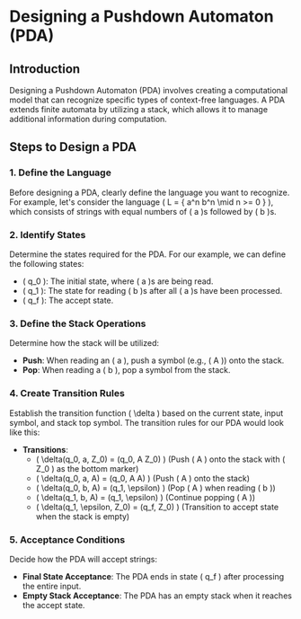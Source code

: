 # Designing a Pushdown Automaton (PDA)

## Introduction

Designing a Pushdown Automaton (PDA) involves creating a computational model that can recognize specific types of context-free languages. A PDA extends finite automata by utilizing a stack, which allows it to manage additional information during computation.

## Steps to Design a PDA

### 1. Define the Language

Before designing a PDA, clearly define the language you want to recognize. For example, let's consider the language \( L = \{ a^n b^n \mid n >= 0 \} \), which consists of strings with equal numbers of \( a \)s followed by \( b \)s.

### 2. Identify States

Determine the states required for the PDA. For our example, we can define the following states:
- \( q_0 \): The initial state, where \( a \)s are being read.
- \( q_1 \): The state for reading \( b \)s after all \( a \)s have been processed.
- \( q_f \): The accept state.

### 3. Define the Stack Operations

Determine how the stack will be utilized:
- **Push**: When reading an \( a \), push a symbol (e.g., \( A \)) onto the stack.
- **Pop**: When reading a \( b \), pop a symbol from the stack.

### 4. Create Transition Rules

Establish the transition function \( \delta \) based on the current state, input symbol, and stack top symbol. The transition rules for our PDA would look like this:

- **Transitions**:
  - \( \delta(q_0, a, Z_0) = (q_0, A Z_0) \)  (Push \( A \) onto the stack with \( Z_0 \) as the bottom marker)
  - \( \delta(q_0, a, A) = (q_0, A A) \)  (Push \( A \) onto the stack)
  - \( \delta(q_0, b, A) = (q_1, \epsilon) \)  (Pop \( A \) when reading \( b \))
  - \( \delta(q_1, b, A) = (q_1, \epsilon) \)  (Continue popping \( A \))
  - \( \delta(q_1, \epsilon, Z_0) = (q_f, Z_0) \)  (Transition to accept state when the stack is empty)

### 5. Acceptance Conditions

Decide how the PDA will accept strings:
- **Final State Acceptance**: The PDA ends in state \( q_f \) after processing the entire input.
- **Empty Stack Acceptance**: The PDA has an empty stack when it reaches the accept state.

